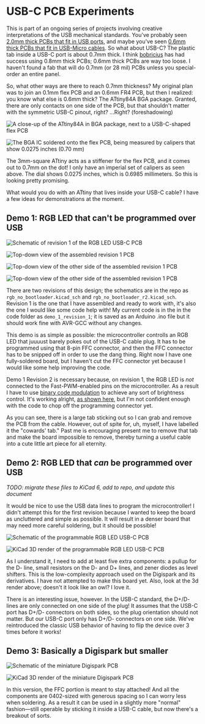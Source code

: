 # USB-C PCB Experiments

This is part of an ongoing series of projects involving creative interpretations of the USB mechanical standards. You've probably seen [2.0mm thick PCBs that fit in USB ports](http://digistump.com/products/1), and maybe you've seen [0.6mm thick PCBs that fit in USB-Micro cables](https://twitter.com/DHammarskjold/status/1285291152602796032). So what about USB-C? T​he plastic tab inside a USB-C port is about 0.7mm thick. I think [bobricius](https://hackaday.io/bobricius) has had success using 0.8mm thick PCBs; 0.6mm thick PCBs are way too loose. I haven't found a fab that will do 0.7mm (or 28 mil) PCBs unless you special-order an entire panel.​

So, what other ways are there to reach 0.7mm thickness? My original plan was to join an 0.1mm flex PCB and an 0.6mm FR4 PCB, but then I realized: you know what else is 0.6mm thick? The ATtiny84A BGA package. Granted, there are only contacts on one side of the PCB, but that shouldn't matter with the symmetric USB-C pinout, right? ...Right? (foreshadowing)

![A close-up of the ATtiny84A in BGA package, next to a USB-C-shaped flex PCB](media/bga.jpg)

![The BGA IC soldered onto the flex PCB, being measured by calipers that show 0.0275 inches (0.70 mm)](media/onthedot.jpg)

The 3mm-square ATtiny acts as a stiffener for the flex PCB, and it comes out to 0.7mm on the dot! I only have an imperial set of calipers as seen above. The dial shows 0.0275 inches, which is 0.6985 millimeters. So this is looking pretty promising.

What would you do with an ATtiny that lives inside your USB-C cable? I have a few ideas for demonstrations at the moment.

## Demo 1: RGB LED that can't be programmed over USB

![Schematic of revision 1 of the RGB LED USB-C PCB](media/demo1schematic.png)

![Top-down view of the assembled revision 1 PCB](media/demo1top.jpg)

![Top-down view of the other side of the assembled revision 1 PCB](media/demo1bottom.jpg)

![Top-down view of the other side of the assembled revision 1 PCB](media/demo1fit.jpg)

There are two revisions of this design; the schematics are in the repo as `rgb_no_bootloader.kicad_sch` and `rgb_no_bootloader_r2.kicad_sch`. Revision 1 is the one that I have assembled and ready to work with, it's also the one I would like some code help with! My current code is in the in the code folder as `demo_1_revision_1`; it is saved as an Arduino .ino file but it should work fine with AVR-GCC without any changes.

This demo is as simple as possible: the microcontroller controlls an RGB LED that juuuust barely pokes out of the USB-C cable plug. It has to be programmed using that 8-pin FFC connector, and then the FFC connector has to be snipped off in order to use the dang thing. Right now I have one fully-soldered board, but I haven't cut the FFC connector yet because I would like some help improving the code.

Demo 1 Revision 2 is necessary because, on revision 1, the RGB LED is *not* connected to the Fast-PWM-enabled pins on the microcontroller. As a result I have to use [binary code modulation](http://www.batsocks.co.uk/readme/art_bcm_3.htm) to achieve any sort of brightness control. It's working alright, [as shown here](https://twitter.com/DHammarskjold/status/1475741148522049536), but I'm not confident enough with the code to chop off the programming connector yet.

As you can see, there is a large tab sticking out so I can grab and remove the PCB from the cable. However, out of spite for, uh, myself, I have labelled it the "cowards' tab." Past me is encouraging present me to remove that tab and make the board impossible to remove, thereby turning a useful cable into a cute little art piece for all eternity.

## Demo 2: RGB LED that *can* be programmed over USB
*TODO: migrate these files to KiCad 6, add to repo, and update this document*

It would be nice to use the USB data lines to program the microcontroller! I didn't attempt this for the first revision because I wanted to keep the board as uncluttered and simple as possible. It will result in a denser board that may need more careful soldering, but it should be possible!

![Schematic of the programmable RGB LED USB-C PCB](media/demo2schematic.png)

![KiCad 3D render of the programmable RGB LED USB-C PCB](media/demo2render.png)

As I understand it, I need to add at least five extra components: a pullup for the D- line, small resistors on the D- and D+ lines, and zener diodes as level shifters. This is the low-complexity approach used on the Digispark and its derivatives. I have not attempted to make this board yet. Also, look at the 3d render above; doesn't it look like an owl? I love it.

There is an interesting issue, however. In the USB-C standard, the D+/D- lines are only connected on one side of the plug! It assumes that the USB-C port has D+/D- connectors on both sides, so the plug orientation should not matter. But our USB-C port only has D+/D- connectors on one side. We've reintroduced the classic USB behavior of having to flip the device over 3 times before it works!

## Demo 3: Basically a Digispark but smaller

![Schematic of the miniature Digispark PCB](media/demo3schematic_r2.png)

![KiCad 3D render of the miniature Digispark PCB](media/demo3render.png)

In this version, the FFC portion is meant to stay attached! And all the components are 0402-sized with generous spacing so I can worry less when soldering. As a result it can be used in a slightly more "normal" fashion—still operable by sticking it inside a USB-C cable, but now there's a breakout of sorts.
